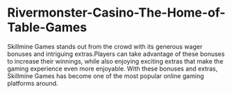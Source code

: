 # Rivermonster-Casino-The-Home-of-Table-Games
Skillmine Games stands out from the crowd with its generous wager bonuses and intriguing extras.Players can take advantage of these bonuses to increase their winnings, while also enjoying exciting extras that make the gaming experience even more enjoyable. With these bonuses and extras, Skillmine Games has become one of the most popular online gaming platforms around.
